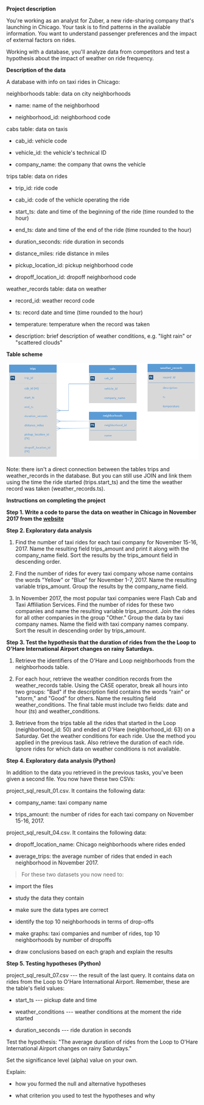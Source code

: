 **Project description**

You\'re working as an analyst for Zuber, a new ride-sharing company
that\'s launching in Chicago. Your task is to find patterns in the
available information. You want to understand passenger preferences and
the impact of external factors on rides.

Working with a database, you\'ll analyze data from competitors and test
a hypothesis about the impact of weather on ride frequency.

**Description of the data**

A database with info on taxi rides in Chicago:

neighborhoods table: data on city neighborhoods

-   name: name of the neighborhood

-   neighborhood_id: neighborhood code

cabs table: data on taxis

-   cab_id: vehicle code

-   vehicle_id: the vehicle\'s technical ID

-   company_name: the company that owns the vehicle

trips table: data on rides

-   trip_id: ride code

-   cab_id: code of the vehicle operating the ride

-   start_ts: date and time of the beginning of the ride (time rounded
    to the hour)

-   end_ts: date and time of the end of the ride (time rounded to the
    hour)

-   duration_seconds: ride duration in seconds

-   distance_miles: ride distance in miles

-   pickup_location_id: pickup neighborhood code

-   dropoff_location_id: dropoff neighborhood code

weather_records table: data on weather

-   record_id: weather record code

-   ts: record date and time (time rounded to the hour)

-   temperature: temperature when the record was taken

-   description: brief description of weather conditions, e.g. \"light
    rain\" or \"scattered clouds\"

**Table scheme**

![image](./media/image1.png)

Note: there isn\'t a direct connection between the tables trips and
weather_records in the database. But you can still use JOIN and link
them using the time the ride started (trips.start_ts) and the time the
weather record was taken (weather_records.ts).

**Instructions on completing the project**

**Step 1. Write a code to parse the data on weather in Chicago in
November 2017 from the [website](https://code.s3.yandex.net/data-analyst-eng/chicago_weather_2017.html)**

**Step 2. Exploratory data analysis**

1.  Find the number of taxi rides for each taxi company for November
    15-16, 2017. Name the resulting field trips_amount and print it
    along with the company_name field. Sort the results by the
    trips_amount field in descending order.

2.  Find the number of rides for every taxi company whose name contains
    the words \"Yellow\" or \"Blue\" for November 1-7, 2017. Name the
    resulting variable trips_amount. Group the results by the
    company_name field.

3.  In November 2017, the most popular taxi companies were Flash Cab and
    Taxi Affiliation Services. Find the number of rides for these two
    companies and name the resulting variable trips_amount. Join the
    rides for all other companies in the group \"Other.\" Group the data
    by taxi company names. Name the field with taxi company names
    company. Sort the result in descending order by trips_amount.

**Step 3. Test the hypothesis that the duration of rides from the the
Loop to O\'Hare International Airport changes on rainy Saturdays.**

1.  Retrieve the identifiers of the O\'Hare and Loop neighborhoods from
    the neighborhoods table.

2.  For each hour, retrieve the weather condition records from the
    weather_records table. Using the CASE operator, break all hours into
    two groups: \"Bad\" if the description field contains the words
    \"rain\" or \"storm,\" and \"Good\" for others. Name the resulting
    field weather_conditions. The final table must include two fields:
    date and hour (*ts*) and weather_conditions.

3.  Retrieve from the trips table all the rides that started in the Loop
    (neighborhood_id: 50) and ended at O\'Hare (neighborhood_id: 63) on
    a Saturday. Get the weather conditions for each ride. Use the method
    you applied in the previous task. Also retrieve the duration of each
    ride. Ignore rides for which data on weather conditions is not
    available.

**Step 4. Exploratory data analysis (Python)**

In addition to the data you retrieved in the previous tasks, you\'ve
been given a second file. You now have these two CSVs:

project_sql_result_01.csv. It contains the following data:

-   company_name: taxi company name

-   trips_amount: the number of rides for each taxi company on November
    15-16, 2017.

project_sql_result_04.csv. It contains the following data:

-   dropoff_location_name: Chicago neighborhoods where rides ended

-   average_trips: the average number of rides that ended in each
    neighborhood in November 2017.

> For these two datasets you now need to:

-   import the files

-   study the data they contain

-   make sure the data types are correct

-   identify the top 10 neighborhoods in terms of drop-offs

-   make graphs: taxi companies and number of rides, top 10
    neighborhoods by number of dropoffs

-   draw conclusions based on each graph and explain the results

**Step 5. Testing hypotheses (Python)**

project_sql_result_07.csv --- the result of the last query. It contains
data on rides from the Loop to O\'Hare International Airport. Remember,
these are the table\'s field values:

-   start_ts --- pickup date and time

-   weather_conditions --- weather conditions at the moment the ride
    started

-   duration_seconds --- ride duration in seconds

Test the hypothesis: \"The average duration of rides from the Loop to
O\'Hare International Airport changes on rainy Saturdays.\"

Set the significance level (alpha) value on your own.

Explain:

-   how you formed the null and alternative hypotheses

-   what criterion you used to test the hypotheses and why
